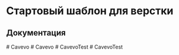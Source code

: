 # Стартовый шаблон для верстки

## Документация
#   C a v e v o  
 #   C a v e v o  
 #   C a v e v o T e s t  
 #   C a v e v o T e s t  
 